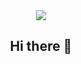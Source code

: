 <div align="center">
<img src="https://capsule-render.vercel.app/api?type=waving&height=300&color=gradient&customColorList=4&text=Subin's%20GitHub&fontAlign=50&textBg=false&section=header&fontSize=61&fontAlignY=42" />
</br>

## Hi there 👋


<!--
**waterkong01/waterkong01** is a ✨ _special_ ✨ repository because its `README.md` (this file) appears on your GitHub profile.

Here are some ideas to get you started:

- 🔭 I’m currently working on ...
- 🌱 I’m currently learning ...
- 👯 I’m looking to collaborate on ...
- 🤔 I’m looking for help with ...
- 💬 Ask me about ...
- 📫 How to reach me: ...
- 😄 Pronouns: ...
- ⚡ Fun fact: ...
-->

